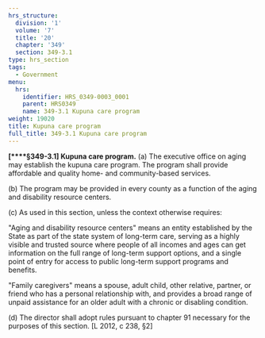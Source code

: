 ```yaml
---
hrs_structure:
  division: '1'
  volume: '7'
  title: '20'
  chapter: '349'
  section: 349-3.1
type: hrs_section
tags:
  - Government
menu:
  hrs:
    identifier: HRS_0349-0003_0001
    parent: HRS0349
    name: 349-3.1 Kupuna care program
weight: 19020
title: Kupuna care program
full_title: 349-3.1 Kupuna care program
---
```

**[****§349-3.1] Kupuna care program.** (a) The executive office on aging may establish the kupuna care program. The program shall provide affordable and quality home- and community-based services.

(b) The program may be provided in every county as a function of the aging and disability resource centers.

(c) As used in this section, unless the context otherwise requires:

"Aging and disability resource centers" means an entity established by the State as part of the state system of long-term care, serving as a highly visible and trusted source where people of all incomes and ages can get information on the full range of long-term support options, and a single point of entry for access to public long-term support programs and benefits.

"Family caregivers" means a spouse, adult child, other relative, partner, or friend who has a personal relationship with, and provides a broad range of unpaid assistance for an older adult with a chronic or disabling condition.

(d) The director shall adopt rules pursuant to chapter 91 necessary for the purposes of this section. [L 2012, c 238, §2]